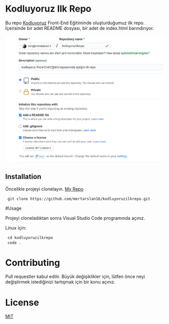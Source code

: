 # Kodluyoruz Ilk Repo

Bu repo [Kodluyoruz](http://kodluyoruz.org) Front-End Eğitiminde oluşturduğumuz ilk repo. İçerisinde bir adet README dosyası, bir adet de index.html barındırıyor.

![Image](github.png)

## Installation

Öncelikle projeyi clonelayın. [My Repo](https://github.com/mertarslan16/kodluyoruzilkrepo)


``` 
 git clone https://github.com/mertarslan16/kodluyoruzilkrepo.git 
```

#Usage 

Projeyi cloneladıktan sonra Visual Studio Code programında açınız.

Linux için:

``` 
 cd kodluyoruzilkrepo
 code .
```

# Contributing

Pull requestler kabul edilir. Büyük değişiklikler için, lütfen önce neyi değiştirmek istediğinizi tartışmak için bir konu açınız.

# License

[MIT](https://choosealicense.com/licenses/mit/)